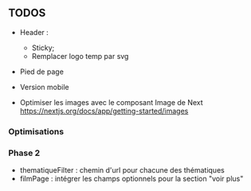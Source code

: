 ## TODOS 

- Header : 
	- Sticky;
	- Remplacer logo temp par svg

- Pied de page 

- Version mobile 

- Optimiser les images avec le composant Image de Next https://nextjs.org/docs/app/getting-started/images


### Optimisations

### Phase 2
- thematiqueFilter : chemin d'url pour chacune des thématiques
- filmPage : intégrer les champs optionnels pour la section "voir plus" 